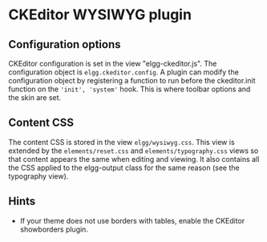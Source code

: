 CKEditor WYSIWYG plugin
========================

Configuration options
----------------------
CKEditor configuration is set in the view "elgg-ckeditor.js". The configuration object
is `elgg.ckeditor.config`. A plugin can modify the configuration object by registering
a function to run before the ckeditor.init function on the `'init', 'system'` hook.
This is where toolbar options and the skin are set.

Content CSS
------------
The content CSS is stored in the view `elgg/wysiwyg.css`. This view is extended by the
`elements/reset.css` and `elements/typography.css` views so that content appears the
same when editing and viewing. It also contains all the CSS applied to the 
elgg-output class for the same reason (see the typography view).

Hints
------------
 * If your theme does not use borders with tables, enable the CKEditor showborders plugin.

